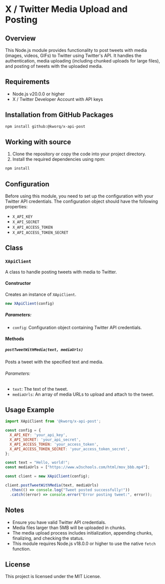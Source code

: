 # X / Twitter Media Upload and Posting

## Overview

This Node.js module provides functionality to post tweets with media (images, videos, GIFs) to Twitter using Twitter's API. It handles the authentication, media uploading (including chunked uploads for large files), and posting of tweets with the uploaded media.

## Requirements

- Node.js v20.0.0 or higher
- X / Twitter Developer Account with API keys

## Installation from GitHub Packages

```bash
npm install github:@kworq/x-api-post
```

## Working with source

1. Clone the repository or copy the code into your project directory.
2. Install the required dependencies using npm:

```bash
npm install
```

## Configuration

Before using this module, you need to set up the configuration with your Twitter API credentials. The configuration object should have the following properties:

- `X_API_KEY`
- `X_API_SECRET`
- `X_API_ACCESS_TOKEN`
- `X_API_ACCESS_TOKEN_SECRET`

## Class

### `XApiClient`

A class to handle posting tweets with media to Twitter.

#### Constructor

Creates an instance of `XApiClient`.

```javascript
new XApiClient(config)
```

##### Parameters:

- `config`: Configuration object containing Twitter API credentials.

#### Methods

##### `postTweetWithMedia(text, mediaUrls)`

Posts a tweet with the specified text and media.

###### Parameters:

- `text`: The text of the tweet.
- `mediaUrls`: An array of media URLs to upload and attach to the tweet.

## Usage Example

```javascript
import XApiClient from '@kworq/x-api-post';

const config = {
  X_API_KEY: 'your_api_key',
  X_API_SECRET: 'your_api_secret',
  X_API_ACCESS_TOKEN: 'your_access_token',
  X_API_ACCESS_TOKEN_SECRET: 'your_access_token_secret',
};

const text = "Hello, world!";
const mediaUrls = ["https://www.w3schools.com/html/mov_bbb.mp4"];

const client = new XApiClient(config);

client.postTweetWithMedia(text, mediaUrls)
  .then(() => console.log("Tweet posted successfully!"))
  .catch((error) => console.error("Error posting tweet:", error));
```

## Notes

- Ensure you have valid Twitter API credentials.
- Media files larger than 5MB will be uploaded in chunks.
- The media upload process includes initialization, appending chunks, finalizing, and checking the status.
- This module requires Node.js v18.0.0 or higher to use the native `fetch` function.

## License

This project is licensed under the MIT License.
